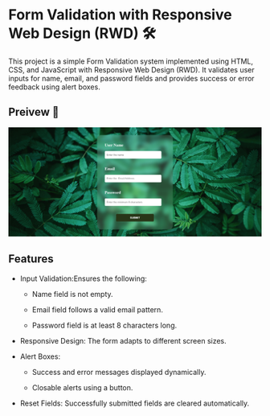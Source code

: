 # Form Validation with Responsive Web Design (RWD) 🛠️

This project is a simple Form Validation system implemented using HTML, CSS, and JavaScript with Responsive Web Design (RWD). It validates user inputs for name, email, and password fields and provides success or error feedback using alert boxes.


## Preivew 📸

![form image](./formValidationWithRWD.png)


## Features

- Input Validation:Ensures the following:
    - Name field is not empty.
  
    - Email field follows a valid email pattern.

    - Password field is at least 8 characters long.

- Responsive Design: The form adapts to different screen sizes.

- Alert Boxes:

    - Success and error messages displayed dynamically.

    - Closable alerts using a button.

- Reset Fields: Successfully submitted fields are cleared automatically.